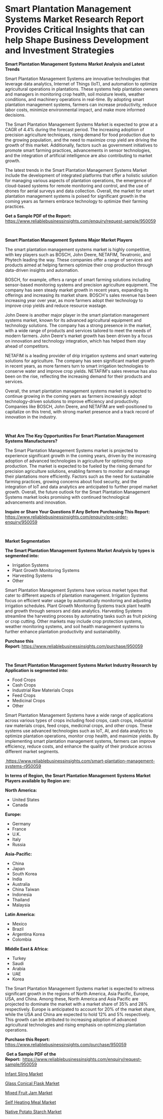 <p><h1>Smart Plantation Management Systems Market Research Report Provides Critical Insights that can help Shape Business Development and Investment Strategies</h1></p><p><strong>Smart Plantation Management Systems Market Analysis and Latest Trends</strong></p>
<p><p>Smart Plantation Management Systems are innovative technologies that leverage data analytics, Internet of Things (IoT), and automation to optimize agricultural operations in plantations. These systems help plantation owners and managers in monitoring crop health, soil moisture levels, weather conditions, and machinery operations in real-time. By adopting smart plantation management systems, farmers can increase productivity, reduce labor costs, minimize environmental impact, and make more informed decisions.</p><p>The Smart Plantation Management Systems Market is expected to grow at a CAGR of 4.4% during the forecast period. The increasing adoption of precision agriculture techniques, rising demand for food production due to the growing population, and the need to maximize crop yield are driving the growth of this market. Additionally, factors such as government initiatives to promote smart farming practices, advancements in sensor technologies, and the integration of artificial intelligence are also contributing to market growth.</p><p>The latest trends in the Smart Plantation Management Systems Market include the development of integrated platforms that offer a holistic solution for managing various aspects of plantation operations, the emergence of cloud-based systems for remote monitoring and control, and the use of drones for aerial surveys and data collection. Overall, the market for smart plantation management systems is poised for significant growth in the coming years as farmers embrace technology to optimize their farming practices.</p></p>
<p><strong>Get a Sample PDF of the Report:&nbsp;</strong> <a href="https://www.reliablebusinessinsights.com/enquiry/request-sample/950059">https://www.reliablebusinessinsights.com/enquiry/request-sample/950059</a></p>
<p>&nbsp;</p>
<p><strong>Smart Plantation Management Systems Major Market Players</strong></p>
<p><p>The smart plantation management systems market is highly competitive, with key players such as BOSCH, John Deere, NETAFIM, Tevatronic, and Phytech leading the way. These companies offer a range of services and products aimed at helping farmers optimize their crop production through data-driven insights and automation. </p><p>BOSCH, for example, offers a range of smart farming solutions including sensor-based monitoring systems and precision agriculture equipment. The company has seen steady market growth in recent years, expanding its offerings and increasing its market share. BOSCH's sales revenue has been increasing year over year, as more farmers adopt their technology to improve crop yields and reduce resource wastage.</p><p>John Deere is another major player in the smart plantation management systems market, known for its advanced agricultural equipment and technology solutions. The company has a strong presence in the market, with a wide range of products and services tailored to meet the needs of modern farmers. John Deere's market growth has been driven by a focus on innovation and technology integration, which has helped them stay ahead of competitors.</p><p>NETAFIM is a leading provider of drip irrigation systems and smart watering solutions for agriculture. The company has seen significant market growth in recent years, as more farmers turn to smart irrigation technologies to conserve water and improve crop yields. NETAFIM's sales revenue has also been on the rise, reflecting the increasing demand for their products and services.</p><p>Overall, the smart plantation management systems market is expected to continue growing in the coming years as farmers increasingly adopt technology-driven solutions to improve efficiency and productivity. Companies like BOSCH, John Deere, and NETAFIM are well-positioned to capitalize on this trend, with strong market presence and a track record of innovation in the industry.</p></p>
<p>&nbsp;</p>
<p><strong>What Are The Key Opportunities For Smart Plantation Management Systems Manufacturers?</strong></p>
<p><p>The Smart Plantation Management Systems market is projected to experience significant growth in the coming years, driven by the increasing adoption of advanced technologies in agriculture for optimizing crop production. The market is expected to be fueled by the rising demand for precision agriculture solutions, enabling farmers to monitor and manage their plantations more efficiently. Factors such as the need for sustainable farming practices, growing concerns about food security, and the integration of IoT and data analytics are anticipated to further propel market growth. Overall, the future outlook for the Smart Plantation Management Systems market looks promising with continued technological advancements and innovation.</p></p>
<p><strong>Inquire or Share Your Questions If Any Before Purchasing This Report:</strong> <a href="https://www.reliablebusinessinsights.com/enquiry/pre-order-enquiry/950059">https://www.reliablebusinessinsights.com/enquiry/pre-order-enquiry/950059</a></p>
<p>&nbsp;</p>
<p><strong>Market Segmentation</strong></p>
<p><strong>The Smart Plantation Management Systems Market Analysis by types is segmented into:</strong></p>
<p><ul><li>Irrigation Systems</li><li>Plant Growth Monitoring Systems</li><li>Harvesting Systems</li><li>Other</li></ul></p>
<p><p>Smart Plantation Management Systems have various market types that cater to different aspects of plantation management. Irrigation Systems focus on efficient water usage by automatically monitoring and adjusting irrigation schedules. Plant Growth Monitoring Systems track plant health and growth through sensors and data analytics. Harvesting Systems streamline the harvesting process by automating tasks such as fruit picking or crop cutting. Other markets may include crop protection systems, weather monitoring systems, and soil health management systems to further enhance plantation productivity and sustainability.</p></p>
<p><strong>Purchase this Report:&nbsp;</strong><a href="https://www.reliablebusinessinsights.com/purchase/950059">https://www.reliablebusinessinsights.com/purchase/950059</a></p>
<p>&nbsp;</p>
<p><strong>The Smart Plantation Management Systems Market Industry Research by Application is segmented into:</strong></p>
<p><ul><li>Food Crops</li><li>Cash Crops</li><li>Industrial Raw Materials Crops</li><li>Feed Crops</li><li>Medicinal Crops</li><li>Other</li></ul></p>
<p><p>Smart Plantation Management Systems have a wide range of applications across various types of crops including food crops, cash crops, industrial raw materials crops, feed crops, medicinal crops, and other crops. These systems use advanced technologies such as IoT, AI, and data analytics to optimize plantation operations, monitor crop health, and maximize yields. By implementing smart plantation management systems, farmers can improve efficiency, reduce costs, and enhance the quality of their produce across different market segments.</p></p>
<p><a href="https://www.reliablebusinessinsights.com/smart-plantation-management-systems-r950059">&nbsp;https://www.reliablebusinessinsights.com/smart-plantation-management-systems-r950059</a></p>
<p><strong>In terms of Region, the Smart Plantation Management Systems Market Players available by Region are:</strong></p>
<p>
    <p> <strong> North America: </strong>
        <ul>
            <li>United States</li>
            <li>Canada</li>
        </ul>
        </p> 
    <p> <strong> Europe: </strong>
        <ul>
            <li>Germany</li>
            <li>France</li>
            <li>U.K.</li>
            <li>Italy</li>
            <li>Russia</li>
        </ul>
        </p> 
    <p> <strong> Asia-Pacific: </strong>
        <ul>
            <li>China</li>
            <li>Japan</li>
            <li>South Korea</li>
            <li>India</li>
            <li>Australia</li>
            <li>China Taiwan</li>
            <li>Indonesia</li>
            <li>Thailand</li>
            <li>Malaysia</li>
        </ul>
        </p> 
    <p> <strong> Latin America: </strong>
        <ul>
            <li>Mexico</li>
            <li>Brazil</li>
            <li>Argentina Korea</li>
            <li>Colombia</li>
        </ul>
        </p> 
    <p> <strong> Middle East & Africa: </strong>
        <ul>
            <li>Turkey</li>
            <li>Saudi</li>
            <li>Arabia</li>
            <li>UAE</li>
            <li>Korea</li>
        </ul>
    </p>
    </p>
<p><p>The Smart Plantation Management Systems market is expected to witness significant growth in the regions of North America, Asia Pacific, Europe, USA, and China. Among these, North America and Asia Pacific are projected to dominate the market with a market share of 35% and 28% respectively. Europe is anticipated to account for 20% of the market share, while the USA and China are expected to hold 12% and 5% respectively. This growth can be attributed to increasing adoption of advanced agricultural technologies and rising emphasis on optimizing plantation operations.</p></p>
<p><strong>Purchase this Report: </strong><a href="https://www.reliablebusinessinsights.com/purchase/950059">https://www.reliablebusinessinsights.com/purchase/950059</a></p>
<p>&nbsp;<strong>Get a Sample PDF of the Report:&nbsp;&nbsp;</strong><a href="https://www.reliablebusinessinsights.com/enquiry/request-sample/950059">https://www.reliablebusinessinsights.com/enquiry/request-sample/950059</a></p>
<p><strong></strong></p>
<p><p><a href="https://github.com/rslnowrouzi/Market-Research-Report-List-1/blob/main/infant-sling-market.md">Infant Sling Market</a></p><p><a href="https://github.com/LiamKanenood/Market-Research-Report-List-1/blob/main/glass-conical-flask-market.md">Glass Conical Flask Market</a></p><p><a href="https://medium.com/@berugaru/market-forecast-global-mixed-fruit-jam-trends-and-impact-analysis-2024-2031-by-application-bf0258df2af4">Mixed Fruit Jam Market</a></p><p><a href="https://medium.com/@soloncarter54/self-heating-meal-market-size-by-type-canned-meal-bagged-meal-by-product-online-6a84e1aac88a">Self Heating Meal Market</a></p><p><a href="https://medium.com/@obiemante_40648/native-potato-starch-market-share-size-trends-industry-analysis-report-by-application-2ebf4da16076">Native Potato Starch Market</a></p></p>